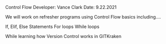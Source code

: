 Control Flow
Developer: Vance Clark
Date: 9.22.2021

We will work on refresher programs using Control Flow basics including....

If, Elif, Else Statements
For loops
While loops

While learning how Version Control works in GITKraken
